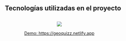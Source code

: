 <div>
  
  <ul align="center">
   <h2 style="display: inline-block">Tecnologías utilizadas en el proyecto</h2>
  </ul>
</div>

<p align="center">
  <a href="https://skillicons.dev">
    <img src="https://skillicons.dev/icons?i=css,html,js,react" />
  </a>
</p>

<p align="center">
  <a href="https://geoquizz.netlify.app" target="_blank">Demo: https://geoquizz.netlify.app</a>
</p>
